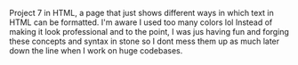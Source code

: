 Project 7 in HTML, a page that just shows different ways in which text in HTML can be formatted. I'm aware I used too many colors lol Instead of making it look professional and to the point, I was jus having fun and forging these concepts and syntax in stone so I dont mess them up as much later down the line when I work on huge codebases.

